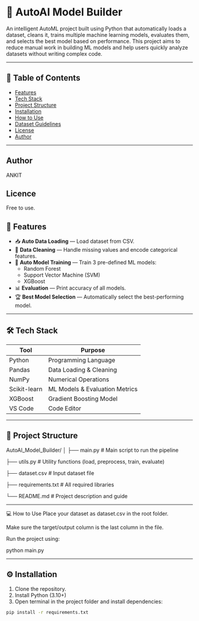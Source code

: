 # 🤖 AutoAI Model Builder

An intelligent AutoML project built using Python that automatically loads a dataset, cleans it, trains multiple machine learning models, evaluates them, and selects the best model based on performance. This project aims to reduce manual work in building ML models and help users quickly analyze datasets without writing complex code.

---

## 📌 Table of Contents

- [Features](#-features)
- [Tech Stack](#-tech-stack)
- [Project Structure](#-project-structure)
- [Installation](#-installation)
- [How to Use](#-how-to-use)
- [Dataset Guidelines](#-dataset-guidelines)
- [License](#-license)
- [Author](#-author)

---
## Author 
ANKIT
## Licence
Free to use.

## 🚀 Features

- 📥 **Auto Data Loading** — Load dataset from CSV.
- 🧹 **Data Cleaning** — Handle missing values and encode categorical features.
- 🤖 **Auto Model Training** — Train 3 pre-defined ML models:
  - Random Forest
  - Support Vector Machine (SVM)
  - XGBoost
- 📊 **Evaluation** — Print accuracy of all models.
- 🏆 **Best Model Selection** — Automatically select the best-performing model.

---

## 🛠 Tech Stack

| Tool        | Purpose                        |
|-------------|--------------------------------|
| Python      | Programming Language           |
| Pandas      | Data Loading & Cleaning        |
| NumPy       | Numerical Operations           |
| Scikit-learn| ML Models & Evaluation Metrics |
| XGBoost     | Gradient Boosting Model        |
| VS Code     | Code Editor                    |

---

## 📁 Project Structure

 AutoAI_Model_Builder/
│
├── main.py # Main script to run the pipeline

├── utils.py # Utility functions (load, preprocess, train, evaluate)

├── dataset.csv # Input dataset file

├── requirements.txt # All required libraries

└── README.md # Project description and guide


---

💻 How to Use
Place your dataset as dataset.csv in the root folder.

Make sure the target/output column is the last column in the file.

Run the project using:

python main.py

---

## ⚙️ Installation

1. Clone the repository.
2. Install Python (3.10+)
3. Open terminal in the project folder and install dependencies:

```bash
pip install -r requirements.txt
